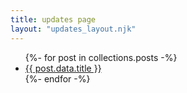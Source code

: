 ```yaml
---
title: updates page
layout: "updates_layout.njk"
---
```



<ul>
{%- for post in collections.posts -%}
  <li><a href="{{ post.page.url }}">{{ post.data.title }}</a></li>
{%- endfor -%}
</ul>